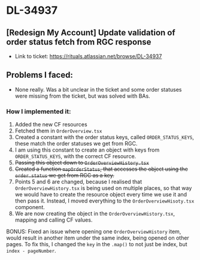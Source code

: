 # DL-34937 

## [Redesign  My Account] Update validation of order status fetch from RGC response

- Link to ticket: https://rituals.atlassian.net/browse/DL-34937

## Problems I faced:
- None really. Was a bit unclear in the ticket and some order statuses were missing from the ticket, but was solved with BAs.



### How I implemented it:

1. Added the new CF resources
2. Fetched them in `OrderOverview.tsx`
3. Created a constant with the order status keys, called `ORDER_STATUS_KEYS`, these match the order statuses we get from RGC.
4. I am using this constant to create an object with keys from `ORDER_STATUS_KEYS`, with the correct CF resource. 
5. ~~Passing this object down to `OrderOverviewHistory.tsx`~~
6. ~~Created a function `mapOrderStatus`, that accesses the object using the `order.status` we get from RGC as a key.~~
7. Points 5 and 6 are changed, because I realised that `OrderOverviewHistory.tsx` is being used on multiple places, so that way we would have to create the resource object every time we use it and then pass it. Instead, I moved everything to the `OrderOverviewHisoty.tsx` component.
8. We are now creating the object in the `OrderOverviewHistory.tsx`, mapping and calling CF values. 

BONUS: Fixed an issue where opening one `OrderOverviewHistory` item, would result in another item under the same index, being opened on other pages. To fix this, I changed the `key`
in the `.map()` to not just be index, but `index - pageNumber`.